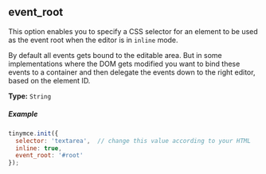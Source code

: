 ## event_root

This option enables you to specify a CSS selector for an element to be used as the event root when the editor is in `inline` mode.

By default all events gets bound to the editable area. But in some implementations where the DOM gets modified you want to bind these events to a container and then delegate the events down to the right editor, based on the element ID.

**Type:** `String`

##### Example

```js
tinymce.init({
  selector: 'textarea',  // change this value according to your HTML
  inline: true,
  event_root: '#root'
});
```
